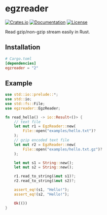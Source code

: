 # egzreader

[![Crates.io](https://img.shields.io/crates/v/egzreader.svg)](https://crates.io/crates/egzreader)
[![Documentation](https://docs.rs/egzreader/badge.svg)](https://docs.rs/egzreader)
[![License](https://img.shields.io/crates/l/egzreader)](https://crates.io/crates/egzreader)

Read gzip/non-gzip stream easily in Rust.

## Installation
```toml
# Cargo.toml
[dependencies]
egzreader = "2"
```

## Example
```rust
use std::io::prelude::*;
use std::io;
use std::fs::File;
use egzreader::EgzReader;

fn read_hello() -> io::Result<()> {
    // text file
    let mut r1 = EgzReader::new(
        File::open("examples/hello.txt")?
    );
    // gzip encoded text file
    let mut r2 = EgzReader::new(
        File::open("examples/hello.txt.gz")?
    );

    let mut s1 = String::new();
    let mut s2 = String::new();

    r1.read_to_string(&mut s1)?;
    r2.read_to_string(&mut s2)?;

    assert_eq!(s1, "Hello!");
    assert_eq!(s2, "Hello!");

    Ok(())
}
```
